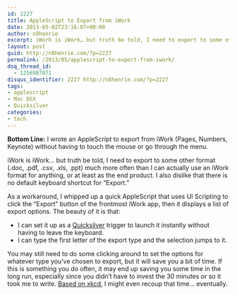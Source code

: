 ```yaml
---
id: 2227
title: AppleScript to Export from iWork
date: 2013-05-02T23:16:07+00:00
author: n8henrie
excerpt: iWork is iWork… but truth be told, I need to export to some other format (.doc, .pdf, .csv, .xls, .ppt) much more often than I can actually use an iWork format for anything, or at least as the end product. I also dislike that there is no default keyboard shortcut for “Export.”
layout: post
guid: http://n8henrie.com/?p=2227
permalink: /2013/05/applescript-to-export-from-iwork/
dsq_thread_id:
  - 1256987071
disqus_identifier: 2227 http://n8henrie.com/?p=2227
tags:
- applescript
- Mac OSX
- Quicksilver
categories:
- tech
---
```

**Bottom Line:** I wrote an AppleScript to export from iWork (Pages, Numbers, Keynote) without having to touch the mouse or go through the menu. <!--more-->

iWork is iWork… but truth be told, I need to export to some other format (.doc, .pdf, .csv, .xls, .ppt) much more often than I can actually use an iWork format for anything, or at least as the end product. I also dislike that there is no default keyboard shortcut for “Export.”

As a workaround, I whipped up a quick AppleScript that uses UI Scripting to click the “Export” button of the frontmost iWork app, then it displays a list of export options. The beauty of it is that:

  * I can set it up as a <a target="_blank" href="http://qsapp.com/" title="Quicksilver - Mac OS X at your Fingertips">Quicksilver</a> trigger to launch it instantly without having to leave the keyboard.
  * I can type the first letter of the export type and the selection jumps to it.

You may still need to do some clicking around to set the options for whatever type you’ve chosen to export, but it will save you a bit of time. If this is something you do often, it may end up saving you some time in the long run, especially since you didn’t have to invest the 30 minutes or so it took me to write. <a target="_blank" href="http://xkcd.com/1205/">Based on xkcd</a>, I might even recoup that time… eventually.

<script src="https://gist.github.com/n8henrie/5507239.js"></script>
